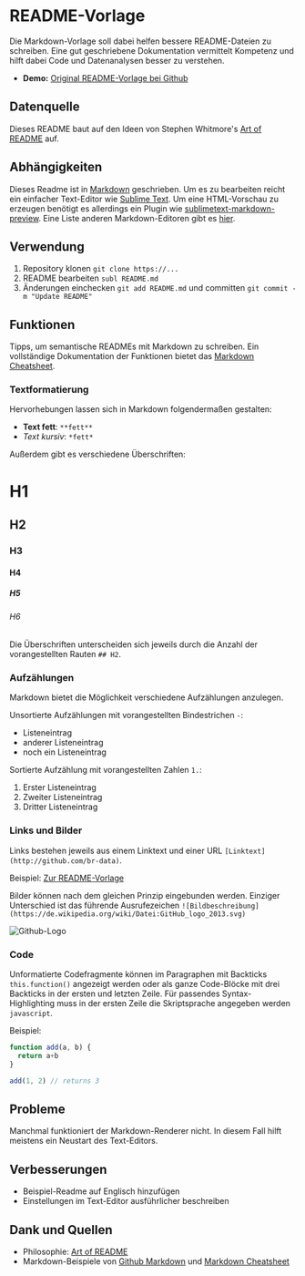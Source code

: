 # README-Vorlage

Die Markdown-Vorlage soll dabei helfen bessere README-Dateien zu schreiben. Eine gut geschriebene Dokumentation vermittelt Kompetenz und hilft dabei Code und Datenanalysen besser zu verstehen.

- **Demo:** [Original README-Vorlage bei Github](https://github.com/digitalegarage/open-source-guidelines/blob/master/README-template.md)

## Datenquelle

Dieses README baut auf den Ideen von Stephen Whitmore's [Art of README](https://github.com/noffle/art-of-readme) auf.

## Abhängigkeiten

Dieses Readme ist in [Markdown](https://guides.github.com/features/mastering-markdown/) geschrieben. Um es zu bearbeiten reicht ein einfacher Text-Editor wie [Sublime Text](https://www.sublimetext.com/). Um eine HTML-Vorschau zu erzeugen benötigt es allerdings ein Plugin wie [sublimetext-markdown-preview](https://github.com/revolunet/sublimetext-markdown-preview). Eine Liste anderen Markdown-Editoren gibt es [hier](https://github.com/karthik/markdown_science/wiki/Tools-to-support-your-markdown-authoring).

## Verwendung

1. Repository klonen `git clone https://...`
2. README bearbeiten `subl README.md`
3. Änderungen einchecken `git add README.md` und committen `git commit -m "Update README"`

## Funktionen

Tipps, um semantische READMEs mit Markdown zu schreiben. Ein vollständige Dokumentation der Funktionen bietet das [Markdown Cheatsheet](https://github.com/adam-p/markdown-here/wiki/Markdown-Cheatsheet).

### Textformatierung

Hervorhebungen lassen sich in Markdown folgendermaßen gestalten:

- **Text fett**: `**fett**`
- *Text kursiv*: `*fett*`

Außerdem gibt es verschiedene Überschriften:

# H1
## H2
### H3
#### H4
##### H5
###### H6

Die Überschriften unterscheiden sich jeweils durch die Anzahl der vorangestellten Rauten `## H2`.

### Aufzählungen

Markdown bietet die Möglichkeit verschiedene Aufzählungen anzulegen.

Unsortierte Aufzählungen mit vorangestellten Bindestrichen `-`:

- Listeneintrag
- anderer Listeneintrag
- noch ein Listeneintrag

Sortierte Aufzählung mit vorangestellten Zahlen `1.`:

1. Erster Listeneintrag
2. Zweiter Listeneintrag
3. Dritter Listeneintrag

### Links und Bilder

Links bestehen jeweils aus einem Linktext und einer URL `[Linktext](http://github.com/br-data)`.

Beispiel: [Zur README-Vorlage](https://github.com/digitalegarage/open-source-guidelines/blob/master/README-template.md)

Bilder können nach dem gleichen Prinzip eingebunden werden. Einziger Unterschied ist das führende Ausrufezeichen `![Bildbeschreibung](https://de.wikipedia.org/wiki/Datei:GitHub_logo_2013.svg)`

![Github-Logo](https://de.wikipedia.org/wiki/Datei:GitHub_logo_2013.svg)

### Code

Unformatierte Codefragmente können im Paragraphen mit Backticks `this.function()` angezeigt werden oder als ganze Code-Blöcke mit drei Backticks in der ersten und letzten Zeile. Für passendes Syntax-Highlighting muss in der ersten Zeile die Skriptsprache angegeben werden `javascript`.

Beispiel:

```javascript
function add(a, b) {
  return a+b
}

add(1, 2) // returns 3
```

## Probleme

Manchmal funktioniert der Markdown-Renderer nicht. In diesem Fall hilft meistens ein Neustart des Text-Editors.

## Verbesserungen

- Beispiel-Readme auf Englisch hinzufügen
- Einstellungen im Text-Editor ausführlicher beschreiben

## Dank und Quellen

- Philosophie: [Art of README](https://github.com/noffle/art-of-readme)
- Markdown-Beispiele von [Github Markdown](https://guides.github.com/features/mastering-markdown/) und [Markdown Cheatsheet](https://github.com/adam-p/markdown-here/wiki/Markdown-Cheatsheet)
